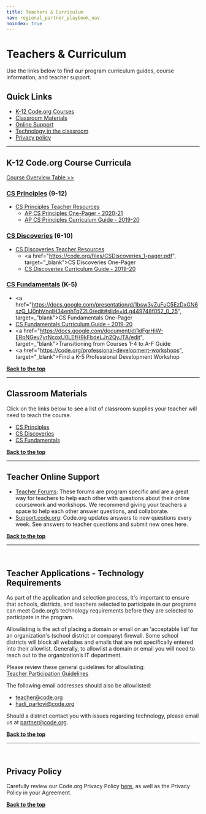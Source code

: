 ```yaml
---
title: Teachers & Curriculum
nav: regional_partner_playbook_nav
noindex: true
---
```


# Teachers & Curriculum

Use the links below to find our program curriculum guides, course information, and teacher support.

## Quick Links

- [K-12 Code.org Courses](#courses)<br/>
- [Classroom Materials](#supplies)<br/>
- [Online Support](#online)
- [Technology in the classroom](#technology)<br/>
- [Privacy policy](#privacy)

---

<a id="courses"></a>

## **K-12 Code.org Course Curricula**

[Course Overview Table >>](https://code.org/educate/curriculum/courses)
<br/>

### [CS Principles](/educate/csp#lessons) (9-12)

- [CS Principles Teacher Resources](http://curriculum.code.org/csp)
  - [AP CS Principles One-Pager - 2020-21](https://code.org/files/2020-21_CSPrinciples_1-pager.pdf)
  - [AP CS Principles Curriculum Guide - 2019-20](https://docs.google.com/document/d/1ZVzF_-cON8pjDVUOZjVk32y4flCMXugcrA6gFeWDHzE/preview)

### [CS Discoveries](https://code.org/educate/csd) (6-10)

- [CS Discoveries Teacher Resources](http://curriculum.code.org/csd)
  - <a href="https://code.org/files/CSDiscoveries_1-pager.pdf", target="_blank">CS Discoveries One-Pager</a>
  - [CS Discoveries Curriculum Guide - 2019-20](https://docs.google.com/document/d/19Hne2rEZrvWA8OcsLpt9ShpkPzKKlxYnj-_cIfLwHwI/preview)

### [CS Fundamentals](https://code.org/educate/curriculum/elementary-school) (K-5)

- <a href="https://docs.google.com/presentation/d/1bsw3vZuFuC5EzDxGN6szQ_IJ0nhVnqlH34enhTqZ2L0/edit#slide=id.g449748f052_0_25", target=\_"blank">CS Fundamentals One-Pager</a><br/>
- [CS Fundamentals Curriculum Guide - 2019-20](https://docs.google.com/document/d/1UqCgO06NzB1L6y83fnwnUcYdKr3MooJAaUZajj48DnI/preview)
- <a href="https://docs.google.com/document/d/1dFgrHiW-ERpNGey7yrNcoxU0LEfH9kFbdeLJn2QyJTA/edit", target=\_"blank">Transitioning from Courses 1-4 to A-F Guide</a><br/>
- <a href="https://code.org/professional-development-workshops", target="_blank">Find a K-5 Professional Development Workshop</a>

[**Back to the top**](#top)
<br/>

---

<a id="supplies"></a>

## **Classroom Materials**

Click on the links below to see a list of classroom supplies your teacher will need to teach the course.

- [CS Principles](https://code.org/educate/csp#materials)
- [CS Discoveries](https://code.org/educate/csd#supplies)
- [CS Fundamentals](https://curriculum.code.org/csf)

[**Back to the top**](#top)
<br/>

---

<a id="online"></a>

## **Teacher Online Support**

- [Teacher Forums](http://forum.code.org/): These forums are program specific and are a great way for teachers to help each other with questions about their online coursework and workshops. We recommend giving your teachers a space to help each other answer questions, and collaborate.
- [Support.code.org](https://support.code.org/hc/en-us): Code.org updates answers to new questions every week. See answers to teacher questions and submit new ones here.

[**Back to the top**](#top)
<br/>

---

<a id="technology"></a>
<br/>

## **Teacher Applications - Technology Requirements**

As part of the application and selection process, it's important to ensure that schools, districts, and teachers selected to participate in our programs can meet Code.org’s technology requirements before they are selected to participate in the program.

Allowlisting is the act of placing a domain or email on an ‘acceptable list’ for an organization's (school district or company) firewall. Some school districts will block all websites and emails that are not specifically entered into their allowlist. Generally, to allowlist a domain or email you will need to reach out to the organization’s IT department.

Please review these general guidelines for allowlisting:<br/>
[Teacher Participation Guidelines](https://code.org/educate/it) <br/>

The following email addresses should also be allowlisted:

- <teacher@code.org>
- hadi_partovi@code.org

Should a district contact you with issues regarding technology, please email us at partner@code.org.

[**Back to the top**](#top)
<br/>

---

<a id="privacy"></a>
<br/>

## **Privacy Policy**

Carefully review our Code.org Privacy Policy [here](/privacy), as well as the Privacy Policy in your Agreement.

[**Back to the top**](#top)
<br/>
